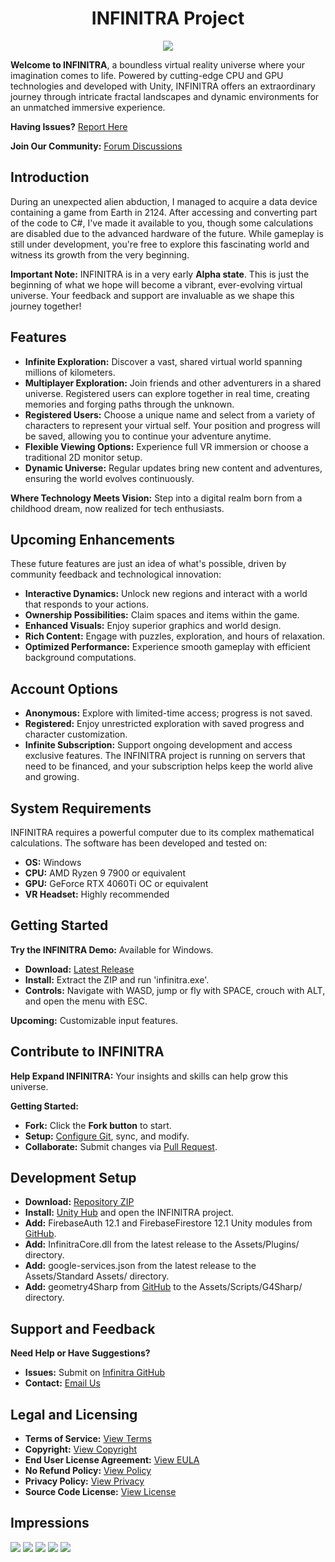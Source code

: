 <center>

<h1>INFINITRA Project</h1>

<img src="images/infinitra-logo01-small.png" />

</center>

**Welcome to INFINITRA**, a boundless virtual reality universe where your imagination comes to life. Powered by cutting-edge CPU and GPU technologies and developed with Unity, INFINITRA offers an extraordinary journey through intricate fractal landscapes and dynamic environments for an unmatched immersive experience.

**Having Issues?** [Report Here](https://github.com/richardbogad/INFINITRA/issues)

**Join Our Community:** [Forum Discussions](https://github.com/richardbogad/infinitra/discussions)

Introduction
------------

During an unexpected alien abduction, I managed to acquire a data device containing a game from Earth in 2124. After accessing and converting part of the code to C#, I've made it available to you, though some calculations are disabled due to the advanced hardware of the future. While gameplay is still under development, you're free to explore this fascinating world and witness its growth from the very beginning.

**Important Note:** INFINITRA is in a very early **Alpha state**. This is just the beginning of what we hope will become a vibrant, ever-evolving virtual universe. Your feedback and support are invaluable as we shape this journey together!

Features
--------
- **Infinite Exploration:** Discover a vast, shared virtual world spanning millions of kilometers.
- **Multiplayer Exploration:** Join friends and other adventurers in a shared universe. Registered users can explore together in real time, creating memories and forging paths through the unknown.
- **Registered Users:** Choose a unique name and select from a variety of characters to represent your virtual self. Your position and progress will be saved, allowing you to continue your adventure anytime.
- **Flexible Viewing Options:** Experience full VR immersion or choose a traditional 2D monitor setup.
- **Dynamic Universe:** Regular updates bring new content and adventures, ensuring the world evolves continuously.

**Where Technology Meets Vision:** Step into a digital realm born from a childhood dream, now realized for tech enthusiasts.

Upcoming Enhancements
---------------------

These future features are just an idea of what's possible, driven by community feedback and technological innovation:

- **Interactive Dynamics:** Unlock new regions and interact with a world that responds to your actions.
- **Ownership Possibilities:** Claim spaces and items within the game.
- **Enhanced Visuals:** Enjoy superior graphics and world design.
- **Rich Content:** Engage with puzzles, exploration, and hours of relaxation.
- **Optimized Performance:** Experience smooth gameplay with efficient background computations.

Account Options
---------------
- **Anonymous:** Explore with limited-time access; progress is not saved.
- **Registered:** Enjoy unrestricted exploration with saved progress and character customization.
- **Infinite Subscription:** Support ongoing development and access exclusive features. The INFINITRA project is running on servers that need to be financed, and your subscription helps keep the world alive and growing.

System Requirements
-------------------
INFINITRA requires a powerful computer due to its complex mathematical calculations. The software has been developed and tested on:

- **OS:** Windows
- **CPU:** AMD Ryzen 9 7900 or equivalent
- **GPU:** GeForce RTX 4060Ti OC or equivalent
- **VR Headset:** Highly recommended

Getting Started
---------------
**Try the INFINITRA Demo:** Available for Windows.

- **Download:** [Latest Release](https://github.com/richardbogad/infinitra/releases/)
- **Install:** Extract the ZIP and run 'infinitra.exe'.
- **Controls:** Navigate with WASD, jump or fly with SPACE, crouch with ALT, and open the menu with ESC.

**Upcoming:** Customizable input features.

Contribute to INFINITRA
-----------------------
**Help Expand INFINITRA:** Your insights and skills can help grow this universe.

**Getting Started:**
- **Fork:** Click the **Fork button** to start.
- **Setup:** [Configure Git](https://help.github.com/articles/set-up-git), sync, and modify.
- **Collaborate:** Submit changes via [Pull Request](https://help.github.com/articles/using-pull-requests).

Development Setup
-----------------
- **Download:** [Repository ZIP](https://github.com/richardbogad/INFINITRA/archive/master.zip)
- **Install:** [Unity Hub](https://unity.com/download) and open the INFINITRA project.
- **Add:** FirebaseAuth 12.1 and FirebaseFirestore 12.1 Unity modules from [GitHub](https://github.com/firebase/firebase-unity-sdk/releases).
- **Add:** InfinitraCore.dll from the latest release to the Assets/Plugins/ directory.
- **Add:** google-services.json from the latest release to the Assets/Standard Assets/ directory.
- **Add:** geometry4Sharp from [GitHub](https://github.com/NewWheelTech/geometry4Sharp) to the Assets/Scripts/G4Sharp/ directory.

Support and Feedback
--------------------
**Need Help or Have Suggestions?**
- **Issues:** Submit on [Infinitra GitHub](https://github.com/richardbogad/INFINITRA/issues)
- **Contact:** [Email Us](mailto:infinitra.world@gmail.com)

Legal and Licensing
-----------------
- **Terms of Service:** [View Terms](TERMS.md)
- **Copyright:** [View Copyright](COPYRIGHT.md)
- **End User License Agreement:** [View EULA](EULA.md)
- **No Refund Policy:** [View Policy](NOREFUND.md)
- **Privacy Policy:** [View Privacy](PRIVACY.md)
- **Source Code License:** [View License](LICENSE.txt)

Impressions
-----------
<img src="images/inworld1.jpg" />
<img src="images/inworld2.jpg" />
<img src="images/inworld3.jpg" />
<img src="images/inworld4.jpg" />
<img src="images/iso1.jpg" />